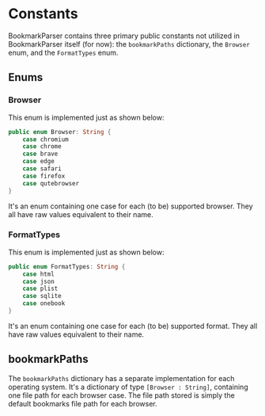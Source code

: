 # Constants

BookmarkParser contains three primary public constants not utilized in
BookmarkParser itself (for now): the `bookmarkPaths` dictionary, the `Browser`
enum, and the `FormatTypes` enum.

## Enums

### Browser

This enum is implemented just as shown below:

```swift
public enum Browser: String {
    case chromium
    case chrome
    case brave
    case edge
    case safari
    case firefox
    case qutebrowser
}
```

It's an enum containing one case for each (to be) supported browser. They all
have raw values equivalent to their name.

### FormatTypes

This enum is implemented just as shown below:

```swift
public enum FormatTypes: String {
    case html
    case json
    case plist
    case sqlite
    case onebook
}
```

It's an enum containing one case for each (to be) supported format. They all
have raw values equivalent to their name.

## bookmarkPaths

The `bookmarkPaths` dictionary has a separate implementation for each operating
system. It's a dictionary of type `[Browser : String]`, containing one file
path for each browser case. The file path stored is simply the default
bookmarks file path for each browser.
